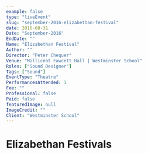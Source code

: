 ```yaml
---
example: false
type: "liveEvent"
slug: "september-2016-elizabethan-festival"
date: 2016-08-31
Date: "September-2016"
EndDate: ""
Name: "Elizabethan Festival"
Author: ""
Director: "Peter Chequer"
Venue: "Millicent Fawcett Hall | Westminster School"
Roles: ["Sound Designer"]
Tags: ["Sound"]
EventType: "Theatre"
PerformancesAttended: 1
Fee: ""
Professional: false
Paid: false
featuredImage: null
ImageCredit: ""
Client: "Westminster School"
---
```


# Elizabethan Festivals